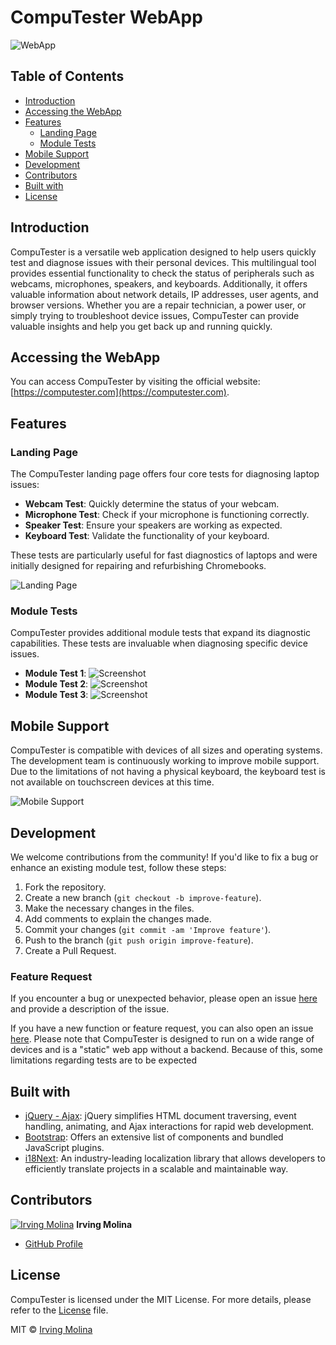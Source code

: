 # CompuTester WebApp

![WebApp](https://computester.com/assets/images/app_demo_screenshot.png)

## Table of Contents

- [Introduction](#introduction)
- [Accessing the WebApp](#accessing-the-webapp)
- [Features](#features)
  - [Landing Page](#landing-page)
  - [Module Tests](#module-tests)
- [Mobile Support](#mobile-support)
- [Development](#development)
- [Contributors](#contributors)
- [Built with](#built-with)
- [License](#license)

## Introduction

CompuTester is a versatile web application designed to help users quickly test and diagnose issues with their personal devices. This multilingual tool provides essential functionality to check the status of peripherals such as webcams, microphones, speakers, and keyboards. Additionally, it offers valuable information about network details, IP addresses, user agents, and browser versions. Whether you are a repair technician, a power user, or simply trying to troubleshoot device issues, CompuTester can provide valuable insights and help you get back up and running quickly.

## Accessing the WebApp

You can access CompuTester by visiting the official website: [https://computester.com](https://computester.com).

## Features

### Landing Page

The CompuTester landing page offers four core tests for diagnosing laptop issues:

- **Webcam Test**: Quickly determine the status of your webcam.
- **Microphone Test**: Check if your microphone is functioning correctly.
- **Speaker Test**: Ensure your speakers are working as expected.
- **Keyboard Test**: Validate the functionality of your keyboard.

These tests are particularly useful for fast diagnostics of laptops and were initially designed for repairing and refurbishing Chromebooks.

![Landing Page](https://computester.com/assets/images/app_main_screenshot.png)

### Module Tests

CompuTester provides additional module tests that expand its diagnostic capabilities. These tests are invaluable when diagnosing specific device issues.

- **Module Test 1**: ![Screenshot](https://computester.com/assets/images/app_test1_screenshot.png)
- **Module Test 2**: ![Screenshot](https://computester.com/assets/images/app_test2_screenshot.png)
- **Module Test 3**: ![Screenshot](https://computester.com/assets/images/app_test3_screenshot.png)

## Mobile Support

CompuTester is compatible with devices of all sizes and operating systems. The development team is continuously working to improve mobile support. Due to the limitations of not having a physical keyboard, the keyboard test is not available on touchscreen devices at this time.

![Mobile Support](https://computester.com/assets/images/mobile_screenshot.png)

## Development

We welcome contributions from the community! If you'd like to fix a bug or enhance an existing module test, follow these steps:

1. Fork the repository.
2. Create a new branch (`git checkout -b improve-feature`).
3. Make the necessary changes in the files.
4. Add comments to explain the changes made.
5. Commit your changes (`git commit -am 'Improve feature'`).
6. Push to the branch (`git push origin improve-feature`).
7. Create a Pull Request.

### Feature Request

If you encounter a bug or unexpected behavior, please open an issue [here](https://github.com/irvMol/compuTester/issues/new) and provide a description of the issue.

If you have a new function or feature request, you can also open an issue [here](https://github.com/irvMol/compuTester/issues/new). Please note that CompuTester is designed to run on a wide range of devices and is a "static" web app without a backend. Because of this, some limitations regarding tests are to be expected

## Built with

- [jQuery - Ajax](http://www.w3schools.com/jquery/jquery_ref_ajax.asp): jQuery simplifies HTML document traversing, event handling, animating, and Ajax interactions for rapid web development.
- [Bootstrap](http://getbootstrap.com/): Offers an extensive list of components and bundled JavaScript plugins.
- [i18Next](https://www.i18next.com/): An industry-leading localization library that allows developers to efficiently translate projects in a scalable and maintainable way.

## Contributors

[![Irving Molina](https://github.com/irvMol.png?size=75)](https://github.com/irvMol)
**Irving Molina**

- [GitHub Profile](https://github.com/irvMol)

## License

CompuTester is licensed under the MIT License. For more details, please refer to the [License](https://github.com/irvMol/compuTester/blob/main/LICENSE.md) file.

MIT © [Irving Molina](https://github.com/irvMol/compuTester/blob/main/LICENSE.md)
